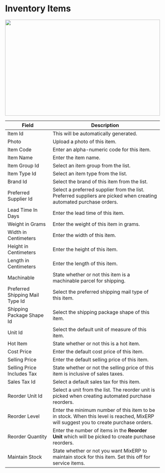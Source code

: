 # Inventory Items

<img src="" height="312px" width="100%">

| Field                           | Description                                                                                                                          |
| ------------------------------- | ------------------------------------------------------------------------------------------------------------------------------------ |
| Item Id                         | This will be automatically generated.                                                                                                |
| Photo                           | Upload a photo of this item.                                                                                                         |
| Item Code                       | Enter an alpha-numeric code for this item.                                                                                           |
| Item Name                       | Enter the item name.                                                                                                                 |
| Item Group Id                   | Select an item group from the list.                                                                                                  |
| Item Type Id                    | Select an item type from the list.                                                                                                   |
| Brand Id                        | Select the brand of this item from the list.                                                                                         |
| Preferred Supplier Id           | Select a preferred supplier from the list. Preferred suppliers are picked when creating automated purchase orders.                   |
| Lead Time In Days               | Enter the lead time of this item.                                                                                                    |
| Weight in Grams                 | Enter the weight of this item in grams.                                                                                              |
| Width in Centimeters            | Enter the width of this item.                                                                                                        |
| Height in Centimeters           | Enter the height of this item.                                                                                                       |
| Length in Centimeters           | Enter the length of this item.                                                                                                       |
| Machinable                      | State whether or not this item is a machinable parcel for shipping.                                                                  |
| Preferred Shipping Mail Type Id | Select the preferred shipping mail type of this item.                                                                                |
| Shipping Package Shape Id       | Select the shipping package shape of this item.                                                                                      |
| Unit Id                         | Select the default unit of measure of this item.                                                                                     |
| Hot Item                        | State whether or not this is a hot item.                                                                                             |
| Cost Price                      | Enter the default cost price of this item.                                                                                           |
| Selling Price                   | Enter the default selling price of this item.                                                                                        |
| Selling Price Includes Tax      | State whether or not the selling price of this item is inclusive of sales taxes.                                                     |
| Sales Tax Id                    | Select a default sales tax for this item.                                                                                            |
| Reorder Unit Id                 | Select a unit from the list. The reorder unit is picked when creating automated purchase reorders.                                   |
| Reorder Level                   | Enter the minimum number of this item to be in stock. When this level is reached, MixERP will suggest you to create purchase orders. |
| Reorder Quantity                | Enter the number of items in the **Reorder Unit** which will be picked to create purchase reorders.                                  |
| Maintain Stock                  | State whether or not you want MixERP to maintain stock for this item. Set this off for service items.                                |
